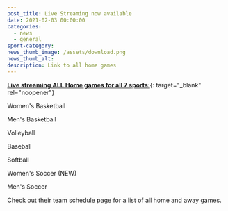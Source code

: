 ```yaml
---
post_title: Live Streaming now available
date: 2021-02-03 00:00:00
categories:
  - news
  - general
sport-category:
news_thumb_image: /assets/download.png
news_thumb_alt:
description: Link to all home games
---
```


[**Live streaming ALL Home games for all 7 sports:**](https://www.youtube.com/channel/UCsWah4rJ6mYqMYcIDw4l6Zg){: target="_blank" rel="noopener"}

Women's Basketball

Men's Basketball

Volleyball

Baseball

Softball

Women's Soccer (NEW)

Men's Soccer

Check out their team schedule page for a list of all home and away games.

